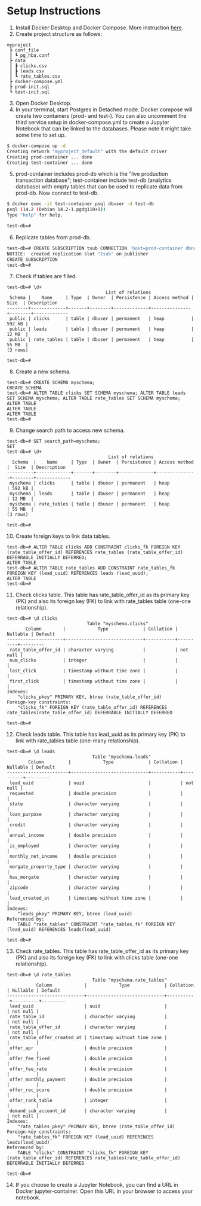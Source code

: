 # Setup Instructions
1. Install Docker Desktop and Docker Compose. More instruction [here](https://docs.docker.com/compose/install/).</br>
2. Create project structure as follows:
```
myproject
 ┣ conf_file
 ┃ ┗ pg_hba.conf
 ┣ data
 ┃ ┣ clicks.csv
 ┃ ┣ leads.csv
 ┃ ┗ rate_tables.csv
 ┣ docker-compose.yml
 ┣ prod-init.sql
 ┗ test-init.sql
 ```
 3. Open Docker Desktop.
 4. In your terminal, start Postgres in Detached mode. Docker compose will create two containers (prod- and test-). You can also uncomment the third service setup in docker-compose.yml to create a Jupyter Notebook that can be linked to the databases. Please note it might take some time to set up.
```bash
$ docker-compose up -d
Creating network "myproject_default" with the default driver
Creating prod-container ... done
Creating test-container ... done
```
5. prod-container includes prod-db which is the "live production transaction database"; test-container include test-db (analytics database) with empty tables that can be used to replicate data from prod-db. Now connect to test-db.
```bash
$ docker exec -it test-container psql dbuser -d test-db
psql (14.2 (Debian 14.2-1.pgdg110+1))
Type "help" for help.

test-db=# 
```
6. Replicate tables from prod-db.
```bash
test-db=# CREATE SUBSCRIPTION tsub CONNECTION 'host=prod-container dbname=prod-db user=replicator password=123456' PUBLICATION ppub;
NOTICE:  created replication slot "tsub" on publisher
CREATE SUBSCRIPTION
test-db=# 
```
7. Check if tables are filled.
```
test-db=# \d+
                                     List of relations
 Schema |    Name     | Type  | Owner  | Persistence | Access method |  Size  | Description
--------+-------------+-------+--------+-------------+---------------+--------+-------------
 public | clicks      | table | dbuser | permanent   | heap          | 592 kB |
 public | leads       | table | dbuser | permanent   | heap          | 12 MB  |
 public | rate_tables | table | dbuser | permanent   | heap          | 55 MB  |
(3 rows)

test-db=#
```
8. Create a new schema.
```
test-db=# CREATE SCHEMA myschema;
CREATE SCHEMA
test-db=# ALTER TABLE clicks SET SCHEMA myschema; ALTER TABLE leads SET SCHEMA myschema; ALTER TABLE rate_tables SET SCHEMA myschema;
ALTER TABLE
ALTER TABLE
ALTER TABLE
test-db=#
```
9. Change search path to access new schema.
```
test-db=# SET search_path=myschema;
SET
test-db=# \d+
                                      List of relations
  Schema  |    Name     | Type  | Owner  | Persistence | Access method |  Size  | Description
----------+-------------+-------+--------+-------------+---------------+--------+-------------
 myschema | clicks      | table | dbuser | permanent   | heap          | 592 kB |
 myschema | leads       | table | dbuser | permanent   | heap          | 12 MB  |
 myschema | rate_tables | table | dbuser | permanent   | heap          | 55 MB  |
(3 rows)

test-db=#
```
10. Create foreign keys to link data tables.
```
test-db=# ALTER TABLE clicks ADD CONSTRAINT clicks_fk FOREIGN KEY (rate_table_offer_id) REFERENCES rate_tables (rate_table_offer_id) DEFERRABLE INITIALLY DEFERRED;
ALTER TABLE
test-db=# ALTER TABLE rate_tables ADD CONSTRAINT rate_tables_fk FOREIGN KEY (lead_uuid) REFERENCES leads (lead_uuid);
ALTER TABLE
test-db=#
```
11. Check clicks table. This table has rate_table_offer_id as its primary key (PK) and also its foreign key (FK) to link with rate_tables table (one-one relationship).
```
test-db=# \d clicks
                              Table "myschema.clicks"
       Column        |            Type             | Collation | Nullable | Default
---------------------+-----------------------------+-----------+----------+---------
 rate_table_offer_id | character varying           |           | not null |
 num_clicks          | integer                     |           |          |
 last_click          | timestamp without time zone |           |          |
 first_click         | timestamp without time zone |           |          |
Indexes:
    "clicks_pkey" PRIMARY KEY, btree (rate_table_offer_id)
Foreign-key constraints:
    "clicks_fk" FOREIGN KEY (rate_table_offer_id) REFERENCES rate_tables(rate_table_offer_id) DEFERRABLE INITIALLY DEFERRED

test-db=#
```
12. Check leads table. This table has lead_uuid as its primary key (PK) to link with rate_tables table (one-many relationship).
```
test-db=# \d leads
                                Table "myschema.leads"
        Column         |            Type             | Collation | Nullable | Default
-----------------------+-----------------------------+-----------+----------+---------
 lead_uuid             | uuid                        |           | not null |
 requested             | double precision            |           |          |
 state                 | character varying           |           |          |
 loan_purpose          | character varying           |           |          |
 credit                | character varying           |           |          |
 annual_income         | double precision            |           |          |
 is_employed           | character varying           |           |          |
 monthly_net_income    | double precision            |           |          |
 morgate_property_type | character varying           |           |          |
 has_morgate           | character varying           |           |          |
 zipcode               | character varying           |           |          |
 lead_created_at       | timestamp without time zone |           |          |
Indexes:
    "leads_pkey" PRIMARY KEY, btree (lead_uuid)
Referenced by:
    TABLE "rate_tables" CONSTRAINT "rate_tables_fk" FOREIGN KEY (lead_uuid) REFERENCES leads(lead_uuid)

test-db=#
```
13. Check rate_tables. This table has rate_table_offer_id as its primary key (PK) and also its foreign key (FK) to link with clicks table (one-one relationship).
```
test-db=# \d rate_tables
                                Table "myschema.rate_tables"
           Column            |            Type             | Collation | Nullable | Default
-----------------------------+-----------------------------+-----------+----------+---------
 lead_uuid                   | uuid                        |           | not null |
 rate_table_id               | character varying           |           | not null |
 rate_table_offer_id         | character varying           |           | not null |
 rate_table_offer_created_at | timestamp without time zone |           |          |
 offer_apr                   | double precision            |           |          |
 offer_fee_fixed             | double precision            |           |          |
 offer_fee_rate              | double precision            |           |          |
 offer_monthly_payment       | double precision            |           |          |
 offer_rec_score             | double precision            |           |          |
 offer_rank_table            | integer                     |           |          |
 demand_sub_account_id       | character varying           |           | not null |
Indexes:
    "rate_tables_pkey" PRIMARY KEY, btree (rate_table_offer_id)
Foreign-key constraints:
    "rate_tables_fk" FOREIGN KEY (lead_uuid) REFERENCES leads(lead_uuid)
Referenced by:
    TABLE "clicks" CONSTRAINT "clicks_fk" FOREIGN KEY (rate_table_offer_id) REFERENCES rate_tables(rate_table_offer_id) DEFERRABLE INITIALLY DEFERRED

test-db=#
```
14. If you choose to create a Jupyter Notebook, you can find a URL in Docker jupyter-container. Open this URL in your browser to access your notebook.
